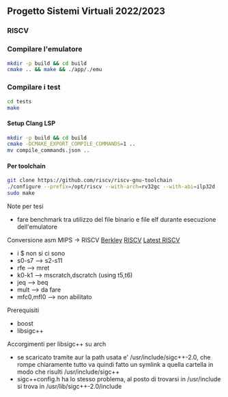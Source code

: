 ## Progetto Sistemi Virtuali 2022/2023
### RISCV

### Compilare l'emulatore
```bash
mkdir -p build && cd build
cmake .. && make && ./app/./emu
```

### Compilare i test
```bash 
cd tests
make
```

#### Setup Clang LSP
```bash
mkdir -p build && cd build
cmake -DCMAKE_EXPORT_COMPILE_COMMANDS=1 ..
mv compile_commands.json ..
```

#### Per toolchain
```bash
git clone https://github.com/riscv/riscv-gnu-toolchain
./configure --prefix=/opt/riscv --with-arch=rv32gc --with-abi=ilp32d
sudo make
```

Note per tesi
- fare benchmark tra utilizzo del file binario e file elf durante esecuzione
dell'emulatore

Conversione asm MIPS -> RISCV 
[Berkley](https://www.ocf.berkeley.edu/~qmn/linux/riscv.html)
[RISCV](https://riscv.org/wp-content/uploads/2019/12/riscv-spec-20191213.pdf) [Latest RISCV](https://github.com/riscv/riscv-isa-manual/releases/download/Priv-v1.12/riscv-privileged-20211203.pdf)
- i $ non si ci sono
- s0-s7 --> s2-s11
- rfe --> mret
- k0-k1 --> mscratch,dscratch (using t5,t6)
- jeq --> beq
- mult --> da fare
- mfc0,mfl0 --> non abilitato

Prerequisiti
- boost
- libsigc++

Accorgimenti per libsigc++ su arch
- se scaricato tramite aur la path usata e' /usr/include/sigc++-2.0,
  che rompe chiaramente tutto
  va quindi fatto un symlink a quella cartella in modo che risulti
  /usr/include/sigc++
- sigc++config.h ha lo stesso problema, al posto di trovarsi in /usr/include
  si trova in /usr/lib/sigc++-2.0/include

